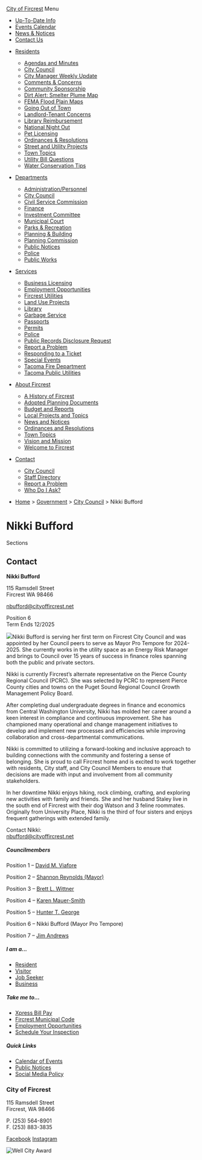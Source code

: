 [City of Fircrest](https://www.cityoffircrest.net "City of Fircrest") Menu

- [Up-To-Date Info](https://www.cityoffircrest.net/updates)
- [Events Calendar](https://www.cityoffircrest.net/events)
- [News &amp; Notices](https://www.cityoffircrest.net/blog)
- [Contact Us](https://www.cityoffircrest.net/contact)

<!--THE END-->

- [Residents](https://www.cityoffircrest.net/residents)
  
  - [Agendas and Minutes](https://www.cityoffircrest.net/updates)
  - [City Council](https://www.cityoffircrest.net/government/city-council)
  - [City Manager Weekly Update](https://www.cityoffircrest.net/blog/city-manager-weekly-update)
  - [Comments &amp; Concerns](https://www.cityoffircrest.net/report-a-problem)
  - [Community Sponsorship](https://www.cityoffircrest.net/community-sponsorship)
  - [Dirt Alert: Smelter Plume Map](https://fortress.wa.gov/ecy/dirtalert)
  - [FEMA Flood Plain Maps](https://msc.fema.gov/portal/home)
  - [Going Out of Town](https://www.cityoffircrest.net/out-of-town)
  - [Landlord-Tenant Concerns](https://www.cityoffircrest.net/residents/lta)
  - [Library Reimbursement](https://www.cityoffircrest.net/services/library-reimbursement)
  - [National Night Out](https://www.cityoffircrest.net/government/fircrest-police/national-night-out)
  - [Pet Licensing](https://www.cityoftacoma.org/residents/animal_control___pet_licensing)
  - [Ordinances &amp; Resolutions](https://www.cityoffircrest.net/updates)
  - [Street and Utility Projects](https://www.cityoffircrest.net/government/public-works-department/capital-projects)
  - [Town Topics](https://www.cityoffircrest.net/about-fircrest/town-topics)
  - [Utility Bill Questions](https://www.cityoffircrest.net/government/public-works-department/utility-billing)
  - [Water Conservation Tips](https://www.cityoffircrest.net/government/public-works-department/water/water-conservation-tips)
- [Departments](https://www.cityoffircrest.net/government)
  
  - [Administration/Personnel](https://www.cityoffircrest.net/government/administration)
  - [City Council](https://www.cityoffircrest.net/government/city-council)
  - [Civil Service Commission](https://www.cityoffircrest.net/civil-services)
  - [Finance](https://www.cityoffircrest.net/government/finance-department)
  - [Investment Committee](https://www.cityoffircrest.net/government/finance-department/investment)
  - [Municipal Court](https://www.cityoffircrest.net/court)
  - [Parks &amp; Recreation](https://www.cityoffircrest.net/government/parks-and-recreation)
  - [Planning &amp; Building](https://www.cityoffircrest.net/government/planning-and-building-department)
  - [Planning Commission](https://www.cityoffircrest.net/planning-commission)
  - [Public Notices](https://www.cityoffircrest.net/category/public-notice)
  - [Police](https://www.cityoffircrest.net/government/fircrest-police)
  - [Public Works](https://www.cityoffircrest.net/government/public-works-department)
- [Services](https://www.cityoffircrest.net/services)
  
  - [Business Licensing](https://www.cityoffircrest.net/services/business-licensing)
  - [Employment Opportunities](https://www.cityoffircrest.net/government/jobs)
  - [Fircrest Utilities](https://www.cityoffircrest.net/government/public-works-department)
  - [Land Use Projects](https://www.cityoffircrest.net/?page_id=493)
  - [Library](https://www.cityoffircrest.net/services/library-reimbursement)
  - [Garbage Service](https://www.westsidedisposal.com)
  - [Passports](https://www.cityoffircrest.net/services/passports)
  - [Permits](https://www.cityoffircrest.net/needapermit)
  - [Police](https://www.cityoffircrest.net/government/fircrest-police)
  - [Public Records Disclosure Request](https://www.cityoffircrest.net/government/administration/public-records-disclosure-request)
  - [Report a Problem](https://www.cityoffircrest.net/report-a-problem)
  - [Responding to a Ticket](https://www.cityoffircrest.net/court/how-to-respond-to-a-ticket)
  - [Special Events](https://www.cityoffircrest.net/residents/special-events)
  - [Tacoma Fire Department](https://www.cityoftacoma.org/cms/one.aspx?portalId=169&pageId=13217)
  - [Tacoma Public Utilities](https://www.mytpu.org)
- [About Fircrest](https://www.cityoffircrest.net/about-fircrest)
  
  - [A History of Fircrest](https://www.cityoffircrest.net/about-fircrest/history-of-fircrest)
  - [Adopted Planning Documents](https://www.cityoffircrest.net/government/planning-and-building-department/adopted-plans)
  - [Budget and Reports](https://www.cityoffircrest.net/government/finance-department/budget-and-reports)
  - [Local Projects and Topics](https://www.cityoffircrest.net/updates)
  - [News and Notices](https://www.cityoffircrest.net/blog)
  - [Ordinances and Resolutions](https://www.cityoffircrest.net/updates)
  - [Town Topics](https://www.cityoffircrest.net/about-fircrest/town-topics)
  - [Vision and Mission](https://www.cityoffircrest.net/vision)
  - [Welcome to Fircrest](https://www.cityoffircrest.net/about-fircrest)
- [Contact](https://www.cityoffircrest.net/contact)
  
  - [City Council](https://www.cityoffircrest.net/government/city-council)
  - [Staff Directory](https://www.cityoffircrest.net/directory)
  - [Report a Problem](https://www.cityoffircrest.net/report-a-problem)
  - [Who Do I Ask?](https://www.cityoffircrest.net/contact)

<!--THE END-->

- [Home](https://www.cityoffircrest.net) &gt; [Government](https://www.cityoffircrest.net/government) &gt; [City Council](https://www.cityoffircrest.net/government/city-council) &gt; Nikki Bufford

# Nikki Bufford

Sections

## Contact

**Nikki Bufford**

115 Ramsdell Street  
Fircrest WA 98466

[nbufford@cityoffircrest.net](mailto:nbufford@cityoffircrest.net)

Position 6  
Term Ends 12/2025

![](https://www.cityoffircrest.net/wp-content/uploads/2025/04/Bufford-200x300.jpg)Nikki Bufford is serving her first term on Fircrest City Council and was appointed by her Council peers to serve as Mayor Pro Tempore for 2024-2025. She currently works in the utility space as an Energy Risk Manager and brings to Council over 15 years of success in finance roles spanning both the public and private sectors.

Nikki is currently Fircrest’s alternate representative on the Pierce County Regional Council (PCRC). She was selected by PCRC to represent Pierce County cities and towns on the Puget Sound Regional Council Growth Management Policy Board.

After completing dual undergraduate degrees in finance and economics from Central Washington University, Nikki has molded her career around a keen interest in compliance and continuous improvement. She has championed many operational and change management initiatives to develop and implement new processes and efficiencies while improving collaboration and cross-departmental communications.

Nikki is committed to utilizing a forward-looking and inclusive approach to building connections with the community and fostering a sense of belonging. She is proud to call Fircrest home and is excited to work together with residents, City staff, and City Council Members to ensure that decisions are made with input and involvement from all community stakeholders.

In her downtime Nikki enjoys hiking, rock climbing, crafting, and exploring new activities with family and friends. She and her husband Staley live in the south end of Fircrest with their dog Watson and 3 feline roommates. Originally from University Place, Nikki is the third of four sisters and enjoys frequent gatherings with extended family.

Contact Nikki:  
[nbufford@cityoffircrest.net](mailto:nbufford@cityoffircrest.net)

##### Councilmembers

Position 1 – [David M. Viafore](https://www.cityoffircrest.net/government/city-council/viafore)

Position 2 – [Shannon Reynolds (Mayor)](https://www.cityoffircrest.net/government/city-council/reynolds)

Position 3 – [Brett L. Wittner](https://www.cityoffircrest.net/government/city-council/wittner)

Position 4 – [Karen Mauer-Smith](https://www.cityoffircrest.net/government/city-council/karen-mauer-smith)

Position 5 – [Hunter T. George](https://www.cityoffircrest.net/government/city-council/george)

Position 6 – Nikki Bufford (Mayor Pro Tempore)

Position 7 – [Jim Andrews](https://www.cityoffircrest.net/government/city-council/jim-andrews)

##### I am a...

- [Resident](https://www.cityoffircrest.net/residents)
- [Visitor](https://www.cityoffircrest.net/about-fircrest)
- [Job Seeker](https://www.cityoffircrest.net/employment-opportunities)
- [Business](https://www.cityoffircrest.net/services/business-licensing)

##### Take me to...

- [Xpress Bill Pay](https://www.xpressbillpay.com)
- [Fircrest Municipal Code](https://www.codepublishing.com/wa/fircrest)
- [Employment Opportunities](https://www.cityoffircrest.net/employment-opportunities)
- [Schedule Your Inspection](https://form.jotform.com/212588006595159)

##### Quick Links

- [Calendar of Events](https://www.cityoffircrest.net/events)
- [Public Notices](https://www.cityoffircrest.net/category/public-notice)
- [Social Media Policy](https://www.cityoffircrest.net/wp-content/uploads/2017/06/Social-Media-Use-Policy.pdf)

### City of Fircrest

115 Ramsdell Street  
Fircrest, WA 98466

P. (253) 564-8901  
F. (253) 883-3835

[Facebook](https://www.facebook.com/COF1925) [Instagram](https://www.instagram.com/cityoffircrest)

![Well City Award](https://www.cityoffircrest.net/wp-content/uploads/2024/09/well-city-award-white.png)